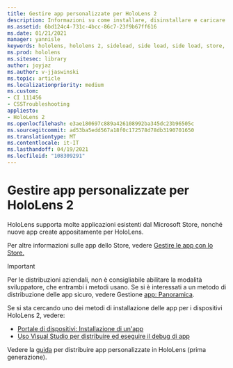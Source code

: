 ```yaml
---
title: Gestire app personalizzate per HoloLens 2
description: Informazioni su come installare, disinstallare e caricare sul lato app olografiche personalizzate nei dispositivi HoloLens 2 usando i Portale di dispositivi e Visual Studio.
ms.assetid: 6bd124c4-731c-4bcc-86c7-23f9b67ff616
ms.date: 01/21/2021
manager: yannisle
keywords: hololens, hololens 2, sideload, side load, side load, store, uwp, app, install
ms.prod: hololens
ms.sitesec: library
author: joyjaz
ms.author: v-jjaswinski
ms.topic: article
ms.localizationpriority: medium
ms.custom:
- CI 111456
- CSSTroubleshooting
appliesto:
- HoloLens 2
ms.openlocfilehash: e3ae180697c889a426108992ba345dc23b96505c
ms.sourcegitcommit: ad53ba5edd567a18f0c172578d78db3190701650
ms.translationtype: MT
ms.contentlocale: it-IT
ms.lasthandoff: 04/19/2021
ms.locfileid: "108309291"
---
```

# <a name="manage-custom-apps-for-hololens-2"></a>Gestire app personalizzate per HoloLens 2

HoloLens supporta molte applicazioni esistenti dal Microsoft Store, nonché nuove app create appositamente per HoloLens. 

Per altre informazioni sulle app dello Store, vedere [Gestire le app con lo Store.](holographic-store-apps.md)

> [!IMPORTANT]
> Per le distribuzioni aziendali, non è consigliabile abilitare la modalità sviluppatore, che entrambi i metodi usano. Se si è interessati a un metodo di distribuzione delle app sicuro, vedere Gestione [app: Panoramica](app-deploy-overview.md).

Se si sta cercando uno dei metodi di installazione delle app per i dispositivi HoloLens 2, vedere:
- [Portale di dispositivi: Installazione di un'app](https://docs.microsoft.com/windows/mixed-reality/develop/platform-capabilities-and-apis/using-the-windows-device-portal#installing-an-app)
- [Uso Visual Studio per distribuire ed eseguire il debug di app](https://docs.microsoft.com/windows/mixed-reality/develop/platform-capabilities-and-apis/using-visual-studio)

Vedere la [guida](holographic-custom-apps.md) per distribuire app personalizzate in HoloLens (prima generazione).